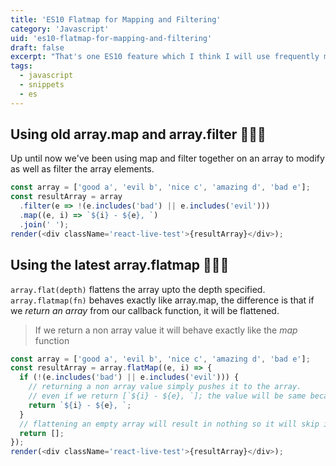 ```yaml
---
title: 'ES10 Flatmap for Mapping and Filtering'
category: 'Javascript'
uid: 'es10-flatmap-for-mapping-and-filtering'
draft: false
excerpt: "That's one ES10 feature which I think I will use frequently moving on"
tags:
  - javascript
  - snippets
  - es
---
```


## Using old array.map and array.filter 👨🏻‍🦳

Up until now we've been using map and filter together on an
array to modify as well as filter the array elements.

```js
const array = ['good a', 'evil b', 'nice c', 'amazing d', 'bad e'];
const resultArray = array
  .filter(e => !(e.includes('bad') || e.includes('evil')))
  .map((e, i) => `${i} - ${e}, `)
  .join(' ');
render(<div className='react-live-test'>{resultArray}</div>);
```

## Using the latest array.flatmap 💁🏻‍♂️

`array.flat(depth)` flattens the array upto the depth specified.
`array.flatmap(fn)` behaves exactly like array.map, the difference is that if we _return an array_ from
our callback function, it will be flattened.

> If we return a non array value it will behave exactly like the _map_ function

```js
const array = ['good a', 'evil b', 'nice c', 'amazing d', 'bad e'];
const resultArray = array.flatMap((e, i) => {
  if (!(e.includes('bad') || e.includes('evil'))) {
    // returning a non array value simply pushes it to the array.
    // even if we return [`${i} - ${e}, `]; the value will be same because it will be flattened first
    return `${i} - ${e}, `;
  }
  // flattening an empty array will result in nothing so it will skip it
  return [];
});
render(<div className='react-live-test'>{resultArray}</div>);
```

